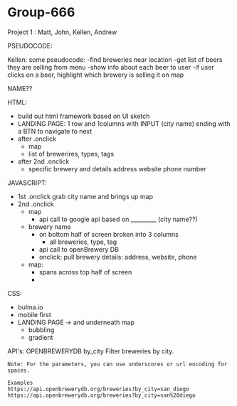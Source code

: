 # Group-666
Project 1 : Matt, John, Kellen, Andrew

PSEUDOCODE:

Kellen:
some pseudocode:
-find breweries near location
-get list of beers they are selling from menu
-show info about each beer to user
-if user clicks on a beer, highlight which brewery is selling it on map

NAME??

HTML:
 - build out html framework based on UI sketch
 - LANDING PAGE: 1 row and 1columns with INPUT (city name) ending with a BTN to navigate to next 
 - after .onclick
    - map
    - list of brewerires, types, tags
 - after 2nd .onclick
    - specific brewery and details
        address
        website
        phone number

JAVASCRIPT:
- 1st .onclick grab city name and brings up map
- 2nd .onclick 
    - map
        - api call to google api based on _________ (city name??)
    - brewery name
        - on bottom half of screen broken into 3 columns
            - all breweries, type, tag
        - api call to openBrewery DB
        - onclick: pull brewery details: address, website, phone
    - map:
        - spans across top half of screen
        - 
CSS:
- bulma.io
- mobile first
- LANDING PAGE -> and underneath map
    - bubbling 
    - gradient


API's:
OPENBREWERYDB
    by_city
    Filter breweries by city.

    Note: For the parameters, you can use underscores or url encoding for spaces.

    Examples
    https://api.openbrewerydb.org/breweries?by_city=san_diego 
    https://api.openbrewerydb.org/breweries?by_city=san%20diego